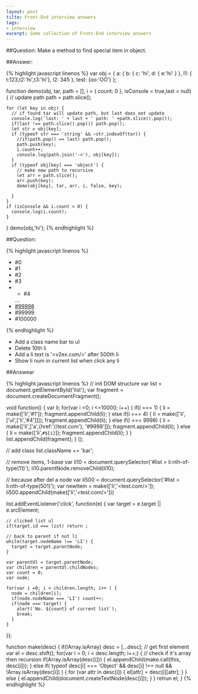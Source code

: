 ```yaml
---
layout: post
tilte: Front-End interview answers 
tags:
- interview 
excerpt: Some collection of Front-End interview answers 
---
```


##Question: Make a method to find special item in object.

##Answer:

{% highlight javascript linenos %}
  var obj = {
  a: {
  b: {
  c: 'hi',
     d: {
  e:'hi'
     }
     },
  l1: { t:123,t2:'hi',t3:'hi'},
      l2: 345
     },
  test: {oo:'OO'}
  };

  function demo(obj, tar, path = [], i = {
  count: 0
  }, isConsole = true,last = null) {
    // update path
    path = path.slice();

    for (let key in obj) {
      // if found tar will update path, but last does not update
      console.log('last: ' + last + ' path: ' +path.slice().pop());
      if(last !== path.slice().pop()) path.pop();
      let str = obj[key];
      if (typeof str === 'string' && ~str.indexOf(tar)) {
        //if(path.pop() == last) path.pop();            
        path.push(key);
        i.count++;
        console.log(path.join('->'), obj[key]);
      }
      if (typeof obj[key] === 'object') {
        // make new path to recursive
        let arr = path.slice();
        arr.push(key);
        demo(obj[key], tar, arr, i, false, key);

      }
    }
    if (isConsole && i.count > 0) {
      console.log(i.count);
    }
  }
  demo(obj,'hi');
{% endhighlight %}

##Question:

{% highlight javascript linenos %}
  <ul id="list" class="foo">
    <li>#0</li>
    <li>
      <span>#1</span>
    </li>
    <li>#2</li>
    <li>#3</li>
    <li>
      <ul>
        <li>#4</li>
      </ul>
    </li>
      ...
    <li>
      <a href="//v2ex.com">#99998</a>
    </li>
    <li>#99999</li>
    <li>#100000</li>
  </ul>
{% endhighlight %}

- Add a class name bar to ul
- Delete 10th li
- Add a li text is '<v2ex.com/>' after 500th li
- Show li num in current list when click any li

##Answear

{% highlight javascript linenos %}
  // init DOM structure
  var list = document.getElementById('list');
  var fragment = document.createDocumentFragment();

  void function() {
    var li;
    for(var i =0; i <=10000; i++) {
      if(i === 1) {
        li = make(['li','#1']);
        fragment.appendChild(li);
      } else if(i === 4) {
        li = make(['li',['ul',['li','#4']]]);
        fragment.appendChild(li);
      } else if(i === 9998) {
        li = make(['li',['a',{href:'//test.com'}, '#9998']]);
        fragment.appendChild(li);
      } else {
        li = make(['li',`#${i}`]);
        fragment.appendChild(li);
      }
    }
    list.appendChild(fragment);
  } ();

  // add class
  list.className += 'bar';

  // remove items, 1-base
  var li10 = document.querySelector('#list > li:nth-of-type(11)');
  li10.parentNode.removeChild(li10);

  // because after del a node
  var li500 = document.querySelector('#list > li:nth-of-type(501)');
  var newItem = make(['li','<test.com/>']);
  li500.appendChild(make(['li','<test.com/>']))

  list.addEventListener('click', function(e) {
    var target = e.target || e.srcElement;

    // clicked list ul
    if(target.id === list) return ;

    // back to parent if not li 
    while(target.nodeName !== 'LI') {
      target = target.parentNode;
    }

    var parentUl = target.parentNode;
    var children = parentUl.childNodes;
    var count = 0;
    var node;

    for(var i =0; i < children.length; i++ ) {
      node = children[i];
      if(node.nodeName === 'LI') count++;
      if(node === target) {
        alert(`No. ${count} of current list`);
        break;
      }
    }
  });

  function make(desc) {
    if(!Array.isArray) desc = [...desc];
    // get first element
    var el = desc.shift();
    for(var i = 0; i < desc.length; i++;) {
      // check if it's array then recursion
      if(Array.isArray(desc[i])) {
        el.appendChild(make.call(this, desc[i]));
      } else if(
        typeof desc[i] === 'Object'
        && desc[i] !== null
        && !Array.isArray(desc[i])
      ) {
        for (var attr in desc[i]) {
          el[attr] = desc[i][attr];
        }
      } else {
        el.appendChild(document.createTextNode(desc[i]));
      }
    }
    retrun el;
  }
{% endhighlight %}
